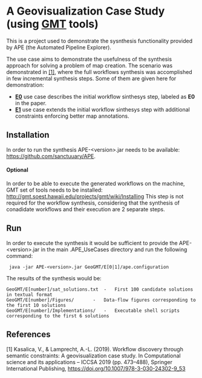 

# A Geovisualization Case Study (using [GMT](https://www.generic-mapping-tools.org/ "GMT") tools)

This is a project used to demonstrate the sysnthesis functionality provided by APE (the Automated Pipeline Explorer). 

The use case aims to demonstrate the usefulness of the synthesis approach for solving a problem of map creation. The scenario was demonstrated in [[1]](#1), where the full workflows synthesis was accomplished in few incremental synthesis steps. Some of them are given here for demonstration:
- [**E0**](E0) use case describes the initial workflow sinthesys step, labeled as **E0** in the paper.
- [**E1**](E1) use case extends the initial workflow sinthesys step with additional constraints enforcing better map annotations.

## Installation
In order to run the synthesis APE-&lt;version>.jar needs to be available: https://github.com/sanctuuary/APE. 

#### Optional
In order to be able to execute the generated workflows on the machine, GMT set of tools needs to be installed: http://gmt.soest.hawaii.edu/projects/gmt/wiki/Installing
This step is not required for the workflow synthesis, considering that the synthesis of conadidate workflows and their execution are 2 separate steps.

## Run

In order to execute the synthesis it would be sufficient to provide the APE-&lt;version>.jar in the main .APE_UseCases directory and run the following command:

```shell
 java -jar APE-<version>.jar GeoGMT/E[0|1]/ape.configuration
```
The results of the synthesis would be:

	GeoGMT/E[number]/sat_solutions.txt	-	First 100 candidate solutions in textual format
	GeoGMT/E[number]/Figures/		-	Data-flow figures corresponding to the first 10 solutions
	GeoGMT/E[number]/Implementations/	-	Executable shell scripts corresponding to the first 6 solutions


## References

<a id="1">[1]</a> 
Kasalica, V., & Lamprecht, A.-L. (2019). 
Workflow discovery through semantic constraints: A geovisualization case study. 
In Computational science and its applications – ICCSA 2019
(pp. 473–488), Springer International Publishing,
https://doi.org/10.1007/978-3-030-24302-9_53
